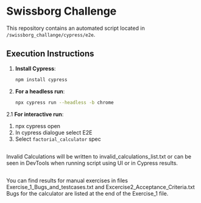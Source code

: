 
# Swissborg Challenge

This repository contains an automated script located in `/swissborg_challange/cypress/e2e`.

## Execution Instructions

1. **Install Cypress**:
   ```bash
   npm install cypress
2. **For a headless run**:
	```bash
	npx cypress run --headless -b chrome
2.1 **For interactive run**:  

1.	npx cypress open    
2.	In cypress dialogue select E2E     
3.	Select `factorial_calculator` spec      
##
Invalid Calculations will be written to invalid_calculations_list.txt or can be seen in DevTools when running script using UI or in Cypress results.
##
You can find results for manual exercises in files Exercise_1_Bugs_and_testcases.txt and Excercise2_Acceptance_Criteria.txt
Bugs for the calculator are listed at the end of the Exercise_1 file.


		
